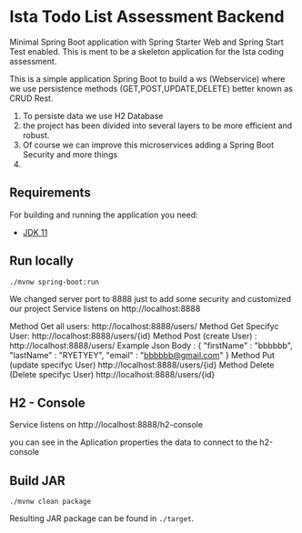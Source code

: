 # Ista Todo List Assessment Backend

Minimal Spring Boot application with Spring Starter Web and Spring Start Test enabled. This is ment to be a skeleton application for the Ista coding assessment.

This is a simple application Spring Boot to build a ws (Webservice) where we use persistence methods (GET,POST,UPDATE,DELETE) better known as CRUD Rest.
 1. To persiste data we use H2 Database
 2. the project has been divided into several layers to be more efficient and robust.
 3. Of course we can improve this microservices adding a Spring Boot Security and more things
 4.
 
## Requirements
For building and running the application you need:

* [JDK 11](https://openjdk.java.net/projects/jdk/11/)

## Run locally

`./mvnw spring-boot:run`

We changed server port to 8888 just to add some security and customized our project
Service listens on http://localhost:8888

Method Get all users: http://localhost:8888/users/
Method Get Specifyc User: http://localhost:8888/users/{id}
Method Post (create User) : http://localhost:8888/users/
	Example Json Body : 
	{
	"firstName" : "bbbbbb",
	"lastName" : "RYETYEY",
	"email" : "bbbbbb@gmail.com"
	}
Method Put (update specifyc User) http://localhost:8888/users/{id}
Method Delete (Delete specifyc User) http://localhost:8888/users/{id}

## H2 - Console

Service listens on http://localhost:8888/h2-console

you can see in the Aplication properties the data to connect to the h2-console


## Build JAR

`./mvnw clean package`

Resulting JAR package can be found in `./target`.
